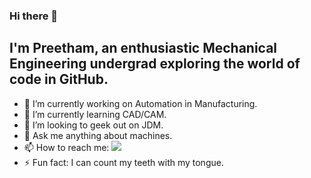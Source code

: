 ### Hi there 👋

## I'm Preetham, an enthusiastic Mechanical Engineering undergrad exploring the world of code in GitHub.

- 🔭 I’m currently working on Automation in Manufacturing.
- 🌱 I’m currently learning CAD/CAM.
- 👯 I’m looking to geek out on JDM.
- 💬 Ask me anything about machines.
- 📫 How to reach me: [![](https://img.shields.io/badge/Email-preethamrv2%40gmail.com-red)](mailto:preethamrv2@gmail.com)
- ⚡ Fun fact: I can count my teeth with my tongue.
